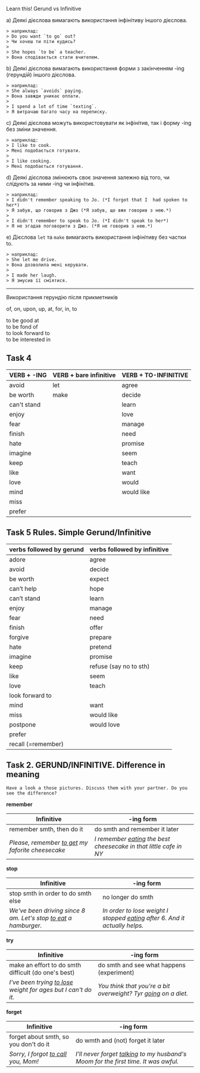 ﻿Learn this! Gerund vs Infinitive

a) Деякі дієслова вимагають використання інфінітиву іншого дієслова.

    > наприклад:  
    > Do you want `to go` out?  
    > Чи хочеш ти піти кудись?  
    >   
    > She hopes `to be` a teacher.  
    > Вона сподівається стати вчителем.  

b) Деякі дієслова вимагають використання форми з закінченням -ing (герундій) іншого дієслова.

    > наприклад:  
    > She always `avoids` paying.  
    > Вона завжди уникає оплати.  
    >   
    > I spend a lot of time `texting`.  
    > Я витрачаю багато часу на переписку.  

c) Деякі дієслова можуть використовувати як інфінітив, так і форму -ing без зміни значення.

    > наприклад:  
    > I like to cook.  
    > Мені подобається готувати.  
    >   
    > I like cooking.  
    > Мені подобається готування.  

d) Деякі дієслова змінюють своє значення залежно від того, чи слідують за ними -ing чи інфінітив.

    > наприклад:  
    > I didn't remember speaking to Jo. (*I forgot that I  had spoken to her*)   
    > Я забув, що говорив з Джо (*Я забув, що вже говорив з нею.*)  
    >   
    > I didn't remember to speak to Jo. (*I didn't speak to her*)  
    > Я не згадав поговорити з Джо. (*Я не говорив з нею.*)  

e) Дієслова `let` та `make` вимагають використання інфінітиву без частки to.  

    > наприклад:  
    > She let me drive.  
    > Вона дозволила мені керувати.  
    >   
    > I made her laugh.  
    > Я змусив її сміятися.  

---

Використання герундію після прикметників

of, on, upon, up, at, for, in, to

to be good at  
to be fond of  
to look forward to  
to be interested in  

## Task 4 

| VERB + -ING | VERB + bare infinitive | VERB + TO-INFINITIVE |
| --- | --- | --- |
| avoid       | let  | agree |
| be worth    | make | decide |
| can't stand |      | learn |
| enjoy       |      | love |
| fear        |      | manage |
| finish      |      | need |
| hate        |      | promise |
| imagine     |      | seem |
| keep        |      | teach |
| like        |      | want |
| love        |      | would |
| mind        |      | would like |
| miss        |      |  |
| prefer      |      |  |

## Task 5 Rules. Simple Gerund/Infinitive 

| verbs followed by gerund | verbs followed by infinitive |
| --- | --- |
| adore              | agree                  |
| avoid              | decide                 |
| be worth           | expect                 |
| can’t help         | hope                   |
| can’t stand        | learn                  |
| enjoy              | manage                 |
| fear               | need                   |
| finish             | offer                  |
| forgive            | prepare                |
| hate               | pretend                |
| imagine            | promise                |
| keep               | refuse (say no to sth) |
| like               | seem                   |
| love               | teach                  |
| look forward to    |                        |
| mind               | want                   |
| miss               | would like             |
| postpone           | would love             |
| prefer             |                        |
| recall (=remember) |                        |



## Task 2. GERUND/INFINITIVE. Difference in meaning 
`Have a look a those pictures. Discuss them with your partner. Do you see the difference?`

**remember**  

| Infinitive | -ing form |
| --- | --- |
| remember smth, then do it | do smth and remember it later |
| *Please, remember <u>to get</u> my faforite cheesecake* | *I remember <u>eating</u> the best cheesecake in that little cafe in NY* | 

**stop**

| Infinitive | -ing form |
| --- | --- |
| stop smth in order to do smth else | no longer do smth |
| *We've been driving since 8 am. Let's stop <u>to eat</u> a hamburger.* | *In order to lose weight I stopped <u>eating</u> after 6. And it actually helps.* | 

**try**  

| Infinitive | -ing form |
| --- | --- |
| make an effort to do smth difficult (do one's best) | do smth and see what happens (experiment) |
| *I've been trying <u>to lose</u> weight for ages but I can't do it.* | *You think that you're a bit overweight? Tyr <u>going</u> on a diet.* | 

**forget**  

| Infinitive | -ing form |
| --- | --- |
| forget about smth, so you don't do it | do wmth and (not) forget it later |
| *Sorry, I forgot <u>to call</u> you, Mom!* | *I'll never forget <u>talking</u> to my husband's Moom for the first time. It was awful.* | 